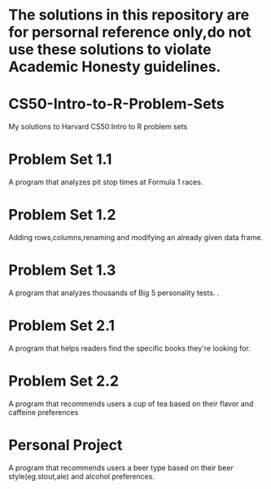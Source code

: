 # The solutions in this repository are for persornal reference only,do not use these solutions to violate Academic Honesty guidelines.

# CS50-Intro-to-R-Problem-Sets
My solutions to Harvard CS50:Intro to R problem sets

# Problem Set 1.1
A program that analyzes pit stop times at Formula 1 races.

# Problem Set 1.2
Adding rows,columns,renaming and modifying an already given data frame.

# Problem Set 1.3
A program that analyzes thousands of Big 5 personality tests.
.
# Problem Set 2.1
A program that helps readers find the specific books they're looking for.

# Problem Set 2.2
A program that recommends users a cup of tea based on their flavor and caffeine preferences

# Personal Project
A program that recommends users a beer type based on their beer style(eg.stout,ale) and alcohol preferences. 
